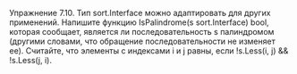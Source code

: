 Упражнение 7.10. Тип sort.Interface можно адаптировать для других применений. Напишите функцию IsPalindrome(s sort.Interface) bool, которая сообщает, является ли последовательность s палиндромом (другими словами, что обращение последовательности не изменяет ее). Считайте, что элементы с индексами i и j равны, если !s.Less(i, j) && !s.Less(j, i).